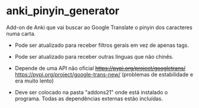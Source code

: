 # anki_pinyin_generator
Add-on de Anki que vai buscar ao Google Translate o pinyin dos caracteres numa carta.

- Pode ser atualizado para receber filtros gerais em vez de apenas tags.

- Pode ser atualizado para receber outras línguas que não chinês.

- Depende de uma API não oficial ~~https://pypi.org/project/googletrans/~~ https://pypi.org/project/google-trans-new/ (problemas de estabilidade e era muito lento)

- Deve ser colocado na pasta "addons21" onde está instalado o programa. Todas as dependências externas estão incluídas. 
